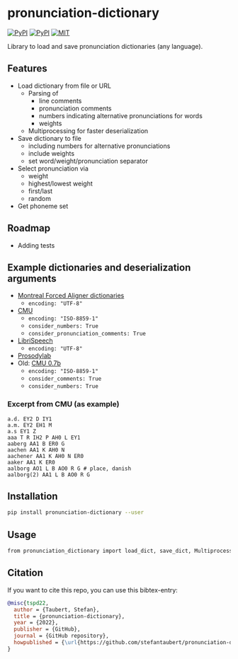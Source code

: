 # pronunciation-dictionary

[![PyPI](https://img.shields.io/pypi/v/pronunciation-dictionary.svg)](https://pypi.python.org/pypi/pronunciation-dictionary)
[![PyPI](https://img.shields.io/pypi/pyversions/pronunciation-dictionary.svg)](https://pypi.python.org/pypi/pronunciation-dictionary)
[![MIT](https://img.shields.io/github/license/stefantaubert/pronunciation-dictionary.svg)](LICENSE)

Library to load and save pronunciation dictionaries (any language).

## Features

- Load dictionary from file or URL
  - Parsing of
    - line comments
    - pronunciation comments
    - numbers indicating alternative pronunciations for words
    - weights
  - Multiprocessing for faster deserialization
- Save dictionary to file
  - including numbers for alternative pronunciations
  - include weights
  - set word/weight/pronunciation separator
- Select pronunciation via
  - weight
  - highest/lowest weight
  - first/last
  - random
- Get phoneme set

## Roadmap

- Adding tests

## Example dictionaries and deserialization arguments

- [Montreal Forced Aligner dictionaries](https://github.com/MontrealCorpusTools/mfa-models/tree/main/dictionary)
  - `encoding: "UTF-8"`
- [CMU](https://raw.githubusercontent.com/cmusphinx/cmudict/master/cmudict.dict)
  - `encoding: "ISO-8859-1"`
  - `consider_numbers: True`
  - `consider_pronunciation_comments: True`
- [LibriSpeech](https://www.openslr.org/resources/11/librispeech-lexicon.txt)
  - `encoding: "UTF-8"`
- [Prosodylab](https://raw.githubusercontent.com/prosodylab/Prosodylab-Aligner/master/eng.dict)
- Old: [CMU 0.7b](http://svn.code.sf.net/p/cmusphinx/code/trunk/cmudict/cmudict-0.7b)
  - `encoding: "ISO-8859-1"`
  - `consider_comments: True`
  - `consider_numbers: True`

### Excerpt from CMU (as example)

```dict
a.d. EY2 D IY1
a.m. EY2 EH1 M
a.s EY1 Z
aaa T R IH2 P AH0 L EY1
aaberg AA1 B ER0 G
aachen AA1 K AH0 N
aachener AA1 K AH0 N ER0
aaker AA1 K ER0
aalborg AO1 L B AO0 R G # place, danish
aalborg(2) AA1 L B AO0 R G
```

## Installation

```sh
pip install pronunciation-dictionary --user
```

## Usage

```sh
from pronunciation_dictionary import load_dict, save_dict, MultiprocessingOptions, DeserializationOptions, SerializationOptions
```

## Citation

If you want to cite this repo, you can use this bibtex-entry:

```bibtex
@misc{tspd22,
  author = {Taubert, Stefan},
  title = {pronunciation-dictionary},
  year = {2022},
  publisher = {GitHub},
  journal = {GitHub repository},
  howpublished = {\url{https://github.com/stefantaubert/pronunciation-dictionary}}
}
```
